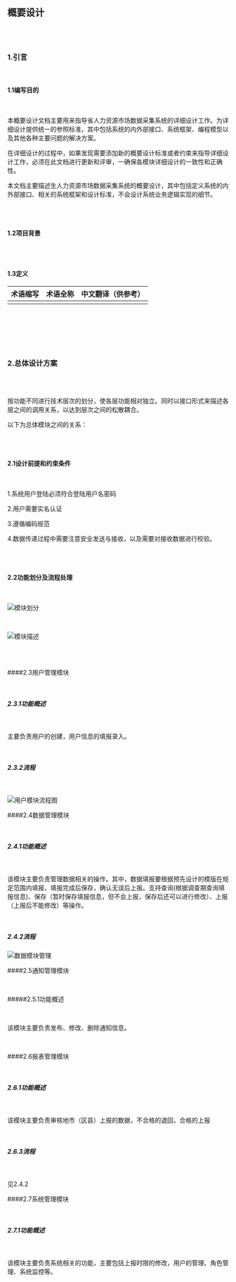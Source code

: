 ## 概要设计



<br><br>

### 1.引言



<br>

#### 1.1编写目的

<br>

本概要设计文档主要用来指导省人力资源市场数据采集系统的详细设计工作。为详细设计提供统一的参照标准，其中包括系统的内外部接口、系统框架、编程模型以及其他各种主要问题的解决方案。

在详细设计的过程中，如果发现需要添加新的概要设计标准或者约束来指导详细设计工作，必须在此文档进行更新和评审，一确保各模块详细设计的一致性和正确性。

本文档主要描述生人力资源市场数据采集系统的概要设计，其中包括定义系统的内外部接口、相关的系统框架和设计标准，不会设计系统业务逻辑实现的细节。

<br><br>

#### 1.2项目背景

<br><br>

#### 1.3定义



| 术语缩写 | 术语全称 | 中文翻译（供参考） |
| -------- | -------- | ------------------ |
|          |          |                    |

<br><br><br>

<br>

### 2.总体设计方案

<br><br>

按功能不同进行技术层次的划分，使各层功能相对独立。同时以接口形式来描述各层之间的调用关系，以达到层次之间的松散耦合。

以下为总体模块之间的关系：

<br>

<br>

#### 2.1设计前提和约束条件

<br>

1.系统用户登陆必须符合登陆用户名密码

2.用户需要实名认证

3.遵循编码规范

4.数据传递过程中需要注意安全发送与接收，以及需要对接收数据进行校验。

<br>

<br>

#### 2.2功能划分及流程处理



<br>

![模块划分](module_div.png)

<br>

![模块描述](module_des.png)

<br>

<br>

####2.3用户管理模块

<br>

##### 2.3.1功能概述

<br>

主要负责用户的创建，用户信息的填报录入。

<br>

##### 2.3.2流程

<br>

![用户模块流程图](module_usr.png)



####2.4数据管理模块

<br>

##### 2.4.1功能概述

<br>

该模块主要负责管理数据相关的操作。其中，数据填报要根据预先设计的模版在规定范围内填报，填报完成后保存，确认无误后上报。支持查询(根据调查期查询填报信息)、保存（暂时保存填报信息，但不会上报，保存后还可以进行修改）、上报（上报后不能修改）等操作。

<br>

##### 2.4.2流程

![数据模块管理](module_data.png)

####2.5通知管理模块

<br>

#####2.5.1功能概述

<br>

该模块主要负责发布、修改、删除通知信息。

<br>

####2.6报表管理模块

<br>

##### 2.6.1功能概述

<br>

该模块主要负责审核地市（区县）上报的数据，不合格的退回，合格的上报

<br>

##### 2.6.3流程

<br>

见2.4.2

####2.7系统管理模块

<br>

##### 2.7.1功能概述

<br>

该模块主要负责系统相关的功能，主要包括上报时限的修改，用户的管理、角色管理、系统监控等。

<br>

